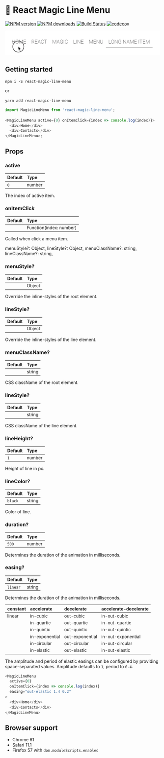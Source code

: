 # 🧙‍ React Magic Line Menu

[![NPM version](https://img.shields.io/npm/v/react-magic-line-menu.svg?style=flat-square)](https://npmjs.com/package/react-magic-line-menu) [![NPM downloads](https://img.shields.io/npm/dm/react-magic-line-menu.svg?style=flat-square)](https://npmjs.com/package/react-magic-line-menu) [![Build Status](https://travis-ci.org/sandiiarov/react-magic-line-menu.svg?branch=feature%2Finit)](https://travis-ci.org/sandiiarov/react-magic-line-menu) [![codecov](https://codecov.io/gh/sandiiarov/react-magic-line-menu/branch/feature%2Finit/graph/badge.svg)](https://codecov.io/gh/sandiiarov/react-magic-line-menu)

<p align="center">
  <img src="./media/preview.gif" alt="preview" width="700">
</p>

## Getting started

`npm i -S react-magic-line-menu`

or

`yarn add react-magic-line-menu`

```javascript
import MagicLineMenu from 'react-magic-line-menu';

<MagicLineMenu active={0} onItemClick={index => console.log(index)}>
  <div>Home</div>
  <div>Contacts</div>
</MagicLineMenu>;
```

## Props

### active

| Default | Type   |
| :------ | :----- |
| `0`     | number |

The index of active item.

### onItemClick

| Default | Type                    |
| :------ | :---------------------- |
|         | Function(index: number) |

Called when click a menu item.

menuStyle?: Object,
lineStyle?: Object,
menuClassName?: string,
lineClassName?: string,

### menuStyle?

| Default | Type   |
| :------ | :----- |
|         | Object |

Override the inline-styles of the root element.

### lineStyle?

| Default | Type   |
| :------ | :----- |
|         | Object |

Override the inline-styles of the line element.

### menuClassName?

| Default | Type   |
| :------ | :----- |
|         | string |

CSS className of the root element.

### lineStyle?

| Default | Type   |
| :------ | :----- |
|         | string |

CSS className of the line element.

### lineHeight?

| Default | Type   |
| :------ | :----- |
| `1`     | number |

Height of line in px.

### lineColor?

| Default | Type   |
| :------ | :----- |
| `black` | string |

Color of line.

### duration?

| Default | Type   |
| :------ | :----- |
| `500`   | number |

Determines the duration of the animation in milliseconds.

### easing?

| Default  | Type   |
| :------- | :----- |
| `linear` | string |

Determines the duration of the animation in milliseconds.

| constant | accelerate     | decelerate      | accelerate-decelerate |
| :------- | :------------- | :-------------- | :-------------------- |
| linear   | in-cubic       | out-cubic       | in-out-cubic          |
|          | in-quartic     | out-quartic     | in-out-quartic        |
|          | in-quintic     | out-quintic     | in-out-quintic        |
|          | in-exponential | out-exponential | in-out-exponential    |
|          | in-circular    | out-circular    | in-out-circular       |
|          | in-elastic     | out-elastic     | in-out-elastic        |

The amplitude and period of elastic easings can be configured by providing space-separated values.
Amplitude defaults to `1`, period to `0.4`.

```javascript
<MagicLineMenu
  active={0}
  onItemClick={index => console.log(index)}
  easing="out-elastic 1.4 0.2"
>
  <div>Home</div>
  <div>Contacts</div>
</MagicLineMenu>
```

## Browser support

* Chrome 61
* Safari 11.1
* Firefox 57 with `dom.moduleScripts.enabled`
